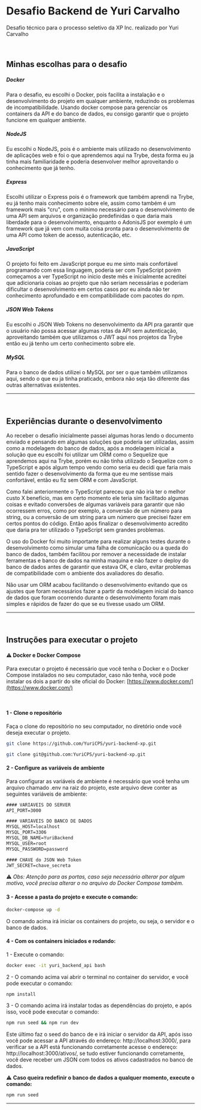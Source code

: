 # Desafio Backend de Yuri Carvalho

Desafio técnico para o processo seletivo da XP Inc. realizado por Yuri Carvalho

<br />

## Minhas escolhas para o desafio

##### Docker
  Para o desafio, eu escolhi o Docker, pois facilita a instalação e o desenvolvimento do projeto em qualquer ambiente, reduzindo os problemas de incompatibilidade. Usando docker compose para gerenciar os containers da API e do banco de dados, eu consigo garantir que o projeto funcione em qualquer ambiente.

##### NodeJS
  Eu escolhi o NodeJS, pois é o ambiente mais utilizado no desenvolvimento de aplicações web e foi o que aprendemos aqui na Trybe, desta forma eu ja tinha mais familiaridade e poderia desenvolver melhor aproveitando o conhecimento que já tenho.

##### Express
  Escolhi utilizar o Express pois é o framework que também aprendi na Trybe, eu já tenho mais conhecimento sobre ele, assim como também é um framework mais "cru", com o mínimo necessário para o desenvolvimento de uma API sem arquivos e organização predefinidas o que daria mais liberdade para o desenvolvimento, enquanto o AdonisJS por exemplo é um framework que já vem com muita coisa pronta para o desenvolvimento de uma API como token de acesso, autenticação, etc.

##### JavaScript
  O projeto foi feito em JavaScript porque eu me sinto mais confortável programando com essa linguagem, poderia ser com TypeScript porém começamos a ver TypeScript no inicio deste mês e inicialmente acreditei que adicionaria coisas ao projeto que não seriam necessárias e poderiam dificultar o desenvolvimento em certos casos por eu ainda não ter conhecimento aprofundado e em compatibilidade com pacotes do npm.

##### JSON Web Tokens
  Eu escolhi o JSON Web Tokens no desenvolvimento da API pra garantir que o usuário não possa acessar algumas rotas da API sem autenticação, aproveitando também que utilizamos o JWT aqui nos projetos da Trybe então eu já tenho um certo conhecimento sobre ele.

##### MySQL
  Para o banco de dados utilizei o MySQL por ser o que também utilizamos aqui, sendo o que eu ja tinha praticado, embora não seja tão diferente das outras alternativas existentes.

---
<br />

## Experiências durante o desenvolvimento
  Ao receber o desafio inicialmente passei algumas horas lendo o documento enviado e pensando em algumas soluções que poderia ser utilizadas, assim como a modelagem do banco de dados, após a modelagem inicial a solução que eu escolhi foi utilizar um ORM como o Sequelize que aprendemos aqui na Trybe, porém eu não tinha utilizado o Sequelize com o TypeScript e após algum tempo vendo como seria eu decidi que faria mais sentido fazer o desenvolvimento da forma que eu me sentisse mais confortável, então eu fiz sem ORM e com JavaScript.

  Como falei anteriormente o TypeScript pareceu que não iria ter o melhor custo X benefício, mas em certo momento ele teria sim facilitado algumas coisas e evitado conversões de algumas variáveis para garantir que não ocorressem erros, como por exemplo, a conversão de um número para string, ou a conversão de um string para um número que precisei fazer em certos pontos do código. Então após finalizar o desenvolvimento acredito que daria pra ter utilizado o TypeScript sem grandes problemas.

  O uso do Docker foi muito importante para realizar alguns testes durante o desenvolvimento como simular uma falha de comunicação ou a queda do banco de dados, também facilitou por remover a necessidade de instalar ferramentas e banco de dados na minha maquina e não fazer o deploy do banco de dados antes de garantir que estava OK, e claro, evitar problemas de compatibilidade com o ambiente dos avaliadores do desafio.

  Não usar um ORM acabou facilitando o desenvolvimento evitando que os ajustes que foram necessários fazer a partir da modelagem inicial do banco de dados que foram ocorrendo durante o desenvolvimento foram mais simples e rápidos de fazer do que se eu tivesse usado um ORM.

---
<br />

## Instruções para executar o projeto

#### ⚠️ Docker e Docker Compose
  Para executar o projeto é necessário que você tenha o Docker e o Docker Compose instalados no seu computador, caso não tenha, você pode instalar os dois a partir do site oficial do Docker: [https://www.docker.com/](https://www.docker.com/)

<br />

#### 1 - Clone o repositório
  Faça o clone do repositório no seu computador, no diretório onde você deseja executar o projeto.


  ```sh
  git clone https://github.com/YuriCPS/yuri-backend-xp.git
  ```
  ```sh
  git clone git@github.com:YuriCPS/yuri-backend-xp.git
  ```

#### 2 - Configure as variáveis de ambiente
  Para configurar as variáveis de ambiente é necessário que você tenha um arquivo chamado .env na raiz do projeto, este arquivo deve conter as seguintes variáveis de ambiente:

  ```txt
  #### VARIAVEIS DO SERVER
  API_PORT=3000

  #### VARIAVEIS DO BANCO DE DADOS
  MYSQL_HOST=localhost
  MYSQL_PORT=3306
  MYSQL_DB_NAME=YuriBackend
  MYSQL_USER=root
  MYSQL_PASSWORD=password

  #### CHAVE do JSON Web Token
  JWT_SECRET=chave_secreta
  ```

  ⚠️ *Obs: Atenção para as portas, caso seja necessário alterar por algum motivo, você precisa alterar o no arquivo do Docker Compose também.*

#### 3 - Acesse a pasta do projeto e execute o comando:
  ```sh
  docker-compose up -d
  ```

  O comando acima irá iniciar os containers do projeto, ou seja, o servidor e o banco de dados.


#### 4 - Com os containers iniciados e rodando:
  1 - Execute o comando:
  ```sh
  docker exec -it yuri_backend_api bash
  ```
  2 - O comando acima vai abrir o terminal no container do servidor, e você pode executar o comando:
  ```sh
  npm install
  ```
  3 - O comando acima irá instalar todas as dependências do projeto, e após isso, você pode executar o comando:
  ```sh
  npm run seed && npm run dev
  ```
  Este último faz o seed do banco de e irá iniciar o servidor da API, após isso você pode acessar a API através do endereço: http://localhost:3000/, para verificar se a API está funcionando corretamente acesse o endereço: http://localhost:3000/ativos/, se tudo estiver funcionando corretamente, você deve receber um JSON com todos os ativos cadastrados no banco de dados.

  ⚠️ **Caso queira redefinir o banco de dados a qualquer momento, execute o comando:**
  ```sh
  npm run seed
  ```
---